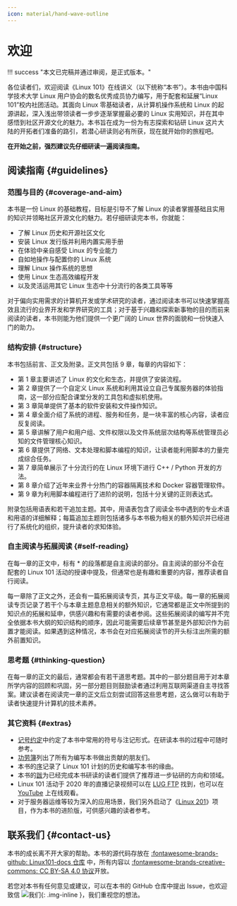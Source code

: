 ```yaml
---
icon: material/hand-wave-outline
---
```


# 欢迎

!!! success "本文已完稿并通过审阅，是正式版本。"

各位读者们，欢迎阅读《Linux 101》在线讲义（以下统称“本书”）。本书由中国科学技术大学 Linux 用户协会的数名优秀成员协力编写，用于配套和延展“Linux 101”校内社团活动。其面向 Linux 零基础读者，从计算机操作系统和 Linux 的起源讲起，深入浅出带领读者一步步逐渐掌握最必要的 Linux 实用知识，并在其中感悟到社区开源文化的魅力。本书旨在成为一份为有志探索和钻研 Linux 这片大陆的开拓者们准备的路引，若潜心研读则必有所获，现在就开始你的旅程吧。

**在开始之前，强烈建议先仔细研读一遍阅读指南。**

## 阅读指南 {#guidelines}

### 范围与目的 {#coverage-and-aim}

本书是一份 Linux 的基础教程，目标是引导不了解 Linux 的读者掌握基础且实用的知识并领略社区开源文化的魅力。若仔细研读完本书，你就能：

-   了解 Linux 历史和开源社区文化
-   安装 Linux 发行版并利用内置实用手册
-   在体验中亲自感受 Linux 的专业能力
-   自如地操作与配置你的 Linux 系统
-   理解 Linux 操作系统的思想
-   使用 Linux 生态高效编程开发
-   以及灵活运用其它 Linux 生态中十分流行的各类工具等等

对于偏向实用需求的计算机开发或学术研究的读者，通过阅读本书可以快速掌握高效且流行的业界开发和学界研究的工具；对于基于兴趣和探索新事物的目的而前来阅读的读者，本书则能为他们提供一个更广阔的 Linux 世界的面貌和一份快速入门的助力。

### 结构安排 {#structure}

本书包括前言、正文及附录。正文共包括 9 章，每章的内容如下：

-   第 1 章主要讲述了 Linux 的文化和生态，并提供了安装流程。
-   第 2 章提供了一个自定义 Linux 系统和利用其设立自己专属服务器的体验指南，这一部分应配合课堂分发的工具包和虚拟机使用。
-   第 3 章简单提供了基本的软件安装和文件操作知识。
-   第 4 章全面介绍了系统的进程、服务和任务，是一块丰富的核心内容，读者应反复阅读。
-   第 5 章讲解了用户和用户组、文件权限以及文件系统层次结构等系统管理员必知的文件管理核心知识。
-   第 6 章提供了网络、文本处理和脚本编程的知识，让读者能利用脚本的力量完成综合任务。
-   第 7 章简单展示了十分流行的在 Linux 环境下进行 C++ / Python 开发的方法。
-   第 8 章介绍了近年来业界十分热门的容器隔离技术和 Docker 容器管理软件。
-   第 9 章为利用脚本编程进行了进阶的说明，包括十分关键的正则表达式。

附录包括用语表和若干追加主题。其中，用语表包含了阅读全书中遇到的专业术语和用语的详细解释；每篇追加主题则包括诸多与本书极为相关的额外知识并已经进行了系统化的组织，提升读者的求知体验。

### 自主阅读与拓展阅读 {#self-reading}

在每一章的正文中，标有 \* 的段落都是自主阅读的部分。自主阅读的部分不会在配套的 Linux 101 活动的授课中提及，但通常也是有趣和重要的内容，推荐读者自行阅读。

每一章除了正文之外，还会有一篇拓展阅读专页，其与正文平级。每一章的拓展阅读专页记录了若干个与本章主题息息相关的额外知识，它通常都是正文中所提到的知识点的拓展和延申，供感兴趣和有需要的读者参阅。这些拓展阅读的编写并不完全依据本书大纲的知识结构的顺序，因此可能需要后续章节甚至是外部知识作为前置才能阅读。如果遇到这种情况，本书会在对应拓展阅读节的开头标注出所需的额外前置知识。

### 思考题 {#thinking-question}

在每一章的正文的最后，通常都会有若干道思考题。其中的一部分题目用于对本章所学内容的回顾和巩固，另一部分题目则鼓励读者通过利用互联网渠道自主寻找答案。建议读者在阅读完一章的正文后立刻尝试回答这些思考题，这么做可以有助于读者快速提升计算机的技术素养。

### 其它资料 {#extras}

-   [记号约定](notations.md)中约定了本书中常用的符号与注记形式。在研读本书的过程中可随时参考。
-   [功劳簿](credits.md)列出了所有为编写本书做出贡献的朋友们。
-   本书的[序](preface.md)记录了 Linux 101 计划的历史和编写本书的缘由。
-   本书的[跋](postface.md)为已经完成本书研读的读者们提供了推荐进一步钻研的方向和领域。
-   Linux 101 活动于 2020 年的直播记录视频可以在 [LUG FTP](https://ftp.lug.ustc.edu.cn/101/videos) 找到，也可以在 [YouTube](https://www.youtube.com/playlist?list=PLkqsPhn1XtD2h_o5-lY3exDRXtKBiKwkk) 上在线观看。
-   对于服务器运维等较为深入的应用场景，我们另外启动了《[Linux 201](https://201.ustclug.org/)》项目，作为本书的进阶版，可供感兴趣的读者参考。

## 联系我们 {#contact-us}

本书的成长离不开大家的帮助。本书的源代码存放在 [:fontawesome-brands-github: Linux101-docs 仓库](https://github.com/ustclug/Linux101-docs) 中，所有内容以 [:fontawesome-brands-creative-commons: CC BY-SA 4.0 协议](https://creativecommons.org/licenses/by-sa/4.0/)开放。

若您对本书有任何意见或建议，可以在本书的 GitHub 仓库中提出 Issue，也欢迎致信 ![我们](https://lug.ustc.edu.cn/static/email.png){: .img-inline }，我们重视您的想法。
